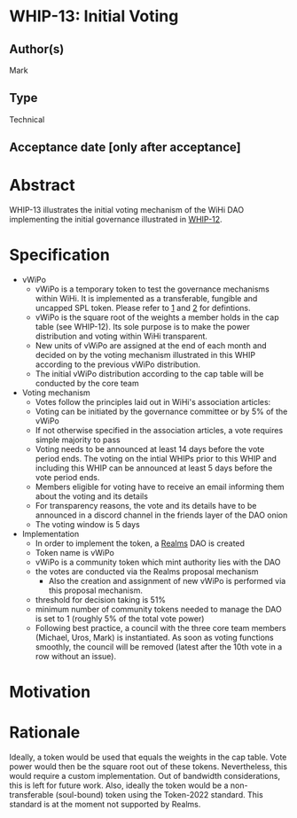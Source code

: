 # WHIP-13: Initial Voting

## Author(s)
Mark

## Type
Technical

## Acceptance date [only after acceptance]

# Abstract 
WHIP-13 illustrates the initial voting mechanism of the WiHi DAO implementing the initial governance illustrated in [WHIP-12](https://github.com/wihi-labs/WHIP/blob/main/0012-initial-governance.md).

# Specification 
- vWiPo 
    - vWiPo is a temporary token to test the governance mechanisms within WiHi. It is implemented as a transferable, fungible and uncapped SPL token. Please refer to [1](https://link.springer.com/article/10.1007/s10586-021-03256-w) and [2](https://www.researchgate.net/publication/374005682_A_Taxonomy_for_Blockchain-based_Decentralized_Physical_Infrastructure_Networks_DePIN) for defintions. 
    - vWiPo is the square root of the weights a member holds in the cap table (see WHIP-12). Its sole purpose is to make the power distribution and voting within WiHi transparent. 
    - New units of vWiPo are assigned at the end of each month and decided on by the voting mechanism illustrated in this WHIP according to the previous vWiPo distribution. 
    - The initial vWiPo distribution according to the cap table will be conducted by the core team
- Voting mechanism 
    - Votes follow the principles laid out in WiHi's association articles:
    - Voting can be initiated by the governance committee or by 5% of the vWiPo
    - If not otherwise specified in the association articles, a vote requires simple majority to pass
    - Voting needs to be announced at least 14 days before the vote period ends. The voting on the intial WHIPs prior to this WHIP and including this WHIP can be announced at least 5 days before the vote period ends. 
    - Members eligible for voting have to receive an email informing them about the voting and its details
    - For transparency reasons, the vote and its details have to be announced in a discord channel in the friends layer of the DAO onion
    - The voting window is 5 days
- Implementation
    - In order to implement the token, a [Realms](https://realms.today/) DAO is created
    - Token name is vWiPo
    - vWiPo is a community token which mint authority lies with the DAO
    - the votes are conducted via the Realms proposal mechanism
        - Also the creation and assignment of new vWiPo is performed via this proposal mechanism.
    - threshold for decision taking is 51%
    - minimum number of community tokens needed to manage the DAO is set to 1 (roughly 5% of the total vote power)
    - Following best practice, a council with the three core team members (Michael, Uros, Mark) is instantiated. As soon as voting functions smoothly, the council will be removed (latest after the 10th vote in a row without an issue).

# Motivation 


# Rationale
Ideally, a token would be used that equals the weights in the cap table. Vote power would then be the square root out of these tokens. Nevertheless, this would require a custom implementation. Out of bandwidth considerations, this is left for future work.
Also, ideally the token would be a non-transferable (soul-bound) token using the Token-2022 standard. This standard is at the moment not supported by Realms.